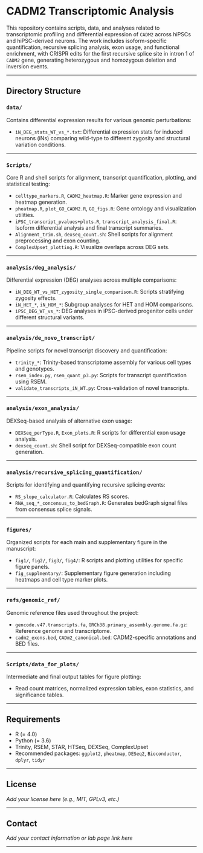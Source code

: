 # CADM2 Transcriptomic Analysis

This repository contains scripts, data, and analyses related to transcriptomic profiling and differential expression of `CADM2` across hiPSCs and hiPSC-derived neurons. The work includes isoform-specific quantification, recursive splicing analysis, exon usage, and functional enrichment, with CRISPR edits for the first recursive splice site in intron 1 of `CADM2` gene, generating heterozygous and homozygous deletion and inversion events.

---

## Directory Structure

### `data/`
Contains differential expression results for various genomic perturbations:
- `iN_DEG_stats_WT_vs_*.txt`: Differential expression stats for induced neurons (iNs) comparing wild-type to different zygosity and structural variation conditions.

---

### `Scripts/`
Core R and shell scripts for alignment, transcript quantification, plotting, and statistical testing:
- `celltype_markers.R`, `CADM2_heatmap.R`: Marker gene expression and heatmap generation.
- `pheatmap.R`, `plot_GO_CADM2.R`, `GO_figs.R`: Gene ontology and visualization utilities.
- `iPSC_transcript_pvalues+plots.R`, `transcript_analysis_final.R`: Isoform differential analysis and final transcript summaries.
- `Alignment_trim.sh`, `dexseq_count.sh`: Shell scripts for alignment preprocessing and exon counting.
- `ComplexUpset_plotting.R`: Visualize overlaps across DEG sets.

---

### `analysis/deg_analysis/`
Differential expression (DEG) analyses across multiple comparisons:
- `iN_DEG_WT_vs_HET_zygosity_single_comparison.R`: Scripts stratifying zygosity effects.
- `iN_HET_*`, `iN_HOM_*`: Subgroup analyses for HET and HOM comparisons.
- `iPSC_DEG_WT_vs_*`: DEG analyses in iPSC-derived progenitor cells under different structural variants.

---

### `analysis/de_novo_transcript/`
Pipeline scripts for novel transcript discovery and quantification:
- `trinity_*`: Trinity-based transcriptome assembly for various cell types and genotypes.
- `rsem_index.py`, `rsem_quant_p3.py`: Scripts for transcript quantification using RSEM.
- `validate_transcripts_iN_WT.py`: Cross-validation of novel transcripts.

---

### `analysis/exon_analysis/`
DEXSeq-based analysis of alternative exon usage:
- `DEXSeq_perType.R`, `Exon_plots.R`: R scripts for differential exon usage analysis.
- `dexseq_count.sh`: Shell script for DEXSeq-compatible exon count generation.

---

### `analysis/recursive_splicing_quantification/`
Scripts for identifying and quantifying recursive splicing events:
- `RS_slope_calculator.R`: Calculates RS scores.
- `RNA_seq_*_concensus_to_bedGraph.R`: Generates bedGraph signal files from consensus splice signals.

---

### `figures/`
Organized scripts for each main and supplementary figure in the manuscript:
- `fig1/`, `fig2/`, `fig3/`, `fig4/`: R scripts and plotting utilities for specific figure panels.
- `fig_supplmentary/`: Supplementary figure generation including heatmaps and cell type marker plots.

---

### `refs/genomic_ref/`
Genomic reference files used throughout the project:
- `gencode.v47.transcripts.fa`, `GRCh38.primary_assembly.genome.fa.gz`: Reference genome and transcriptome.
- `cadm2_exons.bed`, `CADm2_canonical.bed`: CADM2-specific annotations and BED files.

---

### `Scripts/data_for_plots/`
Intermediate and final output tables for figure plotting:
- Read count matrices, normalized expression tables, exon statistics, and significance tables.

---

##  Requirements
- R (= 4.0)
- Python (= 3.6)
- Trinity, RSEM, STAR, HTSeq, DEXSeq, ComplexUpset
- Recommended packages: `ggplot2`, `pheatmap`, `DESeq2`, `Bioconductor`, `dplyr`, `tidyr`

---

##  License
*Add your license here (e.g., MIT, GPLv3, etc.)*

---

##  Contact
*Add your contact information or lab page link here*

---



